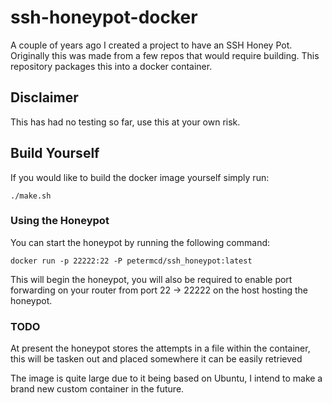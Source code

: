 # ssh-honeypot-docker

A couple of years ago I created a project to have an SSH Honey Pot. Originally this was made from a few
repos that would require building. This repository packages this into a docker container.

## Disclaimer

This has had no testing so far, use this at your own risk.

## Build Yourself

If you would like to build the docker image yourself simply run:

```shell
./make.sh
```

### Using the Honeypot

You can start the honeypot by running the following command:

```shell
docker run -p 22222:22 -P petermcd/ssh_honeypot:latest
```

This will begin the honeypot, you will also be required to enable port forwarding on your router from port 22 -> 22222
on the host hosting the honeypot.

### TODO

At present the honeypot stores the attempts in a file within the container, this will be tasken out and placed somewhere
it can be easily retrieved

The image is quite large due to it being based on Ubuntu, I intend to make a brand new custom container in the future.
